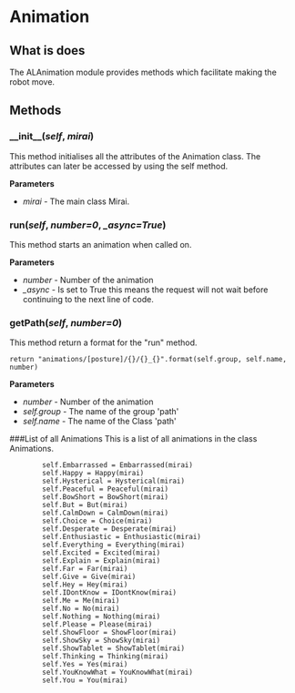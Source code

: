 # Animation

## What is does
The ALAnimation module provides methods which facilitate making the robot move.

## Methods
### \_\_init\_\_(*self*, *mirai*)
This method initialises all the attributes of the Animation class. The attributes can later be accessed by using
the self method. 

__Parameters__
- *mirai* - The main class Mirai. 

### run(*self*, *number=0*, *_async=True*)
This method starts an animation when called on.

__Parameters__
- *number* - Number of the animation
- *_async* - Is set to True this means the request will not wait before continuing to the next line of code.

### getPath(*self*, *number=0*)
This method return a format for the "run" method. 

```
return "animations/[posture]/{}/{}_{}".format(self.group, self.name, number)
```

__Parameters__
- *number* - Number of the animation
- *self.group* - The name of the group 'path'
- *self.name* - The name of the Class 'path'

###List of all Animations
This is a list of all animations in the class Animations.

```
        self.Embarrassed = Embarrassed(mirai)
        self.Happy = Happy(mirai)
        self.Hysterical = Hysterical(mirai)
        self.Peaceful = Peaceful(mirai)
        self.BowShort = BowShort(mirai)
        self.But = But(mirai)
        self.CalmDown = CalmDown(mirai)
        self.Choice = Choice(mirai)
        self.Desperate = Desperate(mirai)
        self.Enthusiastic = Enthusiastic(mirai)
        self.Everything = Everything(mirai)
        self.Excited = Excited(mirai)
        self.Explain = Explain(mirai)
        self.Far = Far(mirai)
        self.Give = Give(mirai)
        self.Hey = Hey(mirai)
        self.IDontKnow = IDontKnow(mirai)
        self.Me = Me(mirai)
        self.No = No(mirai)
        self.Nothing = Nothing(mirai)
        self.Please = Please(mirai)
        self.ShowFloor = ShowFloor(mirai)
        self.ShowSky = ShowSky(mirai)
        self.ShowTablet = ShowTablet(mirai)
        self.Thinking = Thinking(mirai)
        self.Yes = Yes(mirai)
        self.YouKnowWhat = YouKnowWhat(mirai)
        self.You = You(mirai)
```

